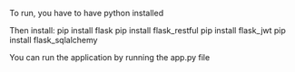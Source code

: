 To run, you have to have python installed

Then install:
pip install flask
pip install flask_restful
pip install flask_jwt
pip install flask_sqlalchemy

You can run the application by running the app.py file